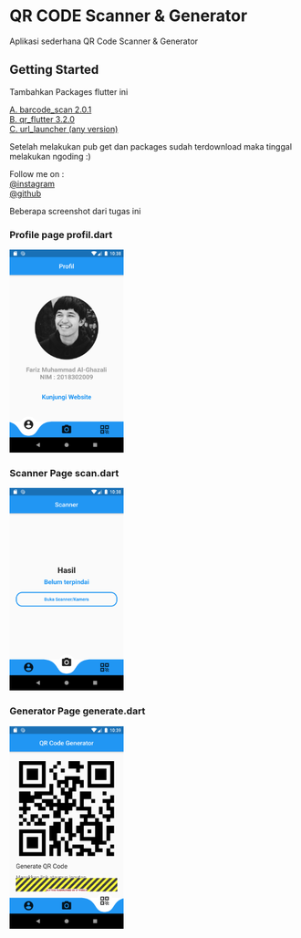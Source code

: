 # QR CODE Scanner & Generator

Aplikasi sederhana QR Code Scanner & Generator

## Getting Started

Tambahkan Packages flutter ini

<a class="github-button" href="https://pub.dev/packages/barcode_scan">A. barcode_scan 2.0.1</a>
<br>
<a class="github-button" href="https://pub.dev/packages/qr_flutter">B. qr_flutter 3.2.0</a>
<br>
<a class ="github-button" href="https://pub.dev/packages/url_launcher">C. url_launcher (any version)</a>

Setelah melakukan pub get dan packages sudah terdownload maka tinggal melakukan ngoding :)

Follow me on :
<br>
<a class="github-button" href="https://www.instagram.com/whoisalghazali">@instagram</a>
<br>
<a class="github-button" href="https://github.com/alghvzali">@github</a>

Beberapa screenshot dari tugas ini

<h3>Profile page profil.dart</h3> 
<img src="https://github.com/alghvzali/tugas_qrcode/blob/master/screenshots/1.png"  width="200" >
</img>


<h3>Scanner Page scan.dart</h3> 
<img src="https://github.com/alghvzali/tugas_qrcode/blob/master/screenshots/2.png"  width="200" >
</img>

<h3>Generator Page generate.dart</h3> 
<img src="https://github.com/alghvzali/tugas_qrcode/blob/master/screenshots/3.png"  width="200" >
</img>
